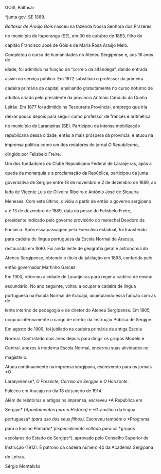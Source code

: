 GÓIS, Baltasar



\*junta gov. SE 1889.



*Baltasar de Araújo Góis* nasceu na fazenda Nossa Senhora dos Prazeres,

no município de Itaporanga (SE), em 30 de outubro de 1853, filho do

capitão Francisco José de Góis e de Maria Rosa Araújo Melo.



Completou o curso de humanidades no Ateneu Sergipense e, aos 16 anos de

idade, foi admitido na função de “correio da alfândega”, dando entrada

assim no serviço público. Em 1872 substituiu o professor da primeira

cadeira primária da capital, ensinando gratuitamente no curso noturno de

adultos criado pelo presidente da província Antônio Cândido da Cunha

Leitão. Em 1877 foi admitido na Tesouraria Provincial, emprego que iria

deixar pouco depois para seguir como professor de francês e aritmética

no município de Laranjeiras (SE). Participou da intensa mobilização

republicana dessa cidade, então a mais próspera da província, e atuou na

imprensa política como um dos redatores do jornal *O Republicano*,

dirigido por Felisbelo Freire.



Um dos fundadores do Clube Republicano Federal de Laranjeiras, após a

queda da monarquia e a proclamação da República, participou da junta

governativa de Sergipe entre 18 de novembro e 2 de dezembro de 1889, ao

lado de Vicente Luís de Oliveira Ribeiro e Antônio José de Siqueira

Meneses. Com este último, dividiu a partir de então o governo sergipano

até 13 de dezembro de 1889, data da posse de Felisbelo Freire,

presidente indicado pelo governo provisório do marechal Deodoro da

Fonseca. Após essa passagem pelo Executivo estadual, foi transferido

para cadeira de língua portuguesa da Escola Normal de Aracaju,

restaurada em 1890. Foi ainda lente de geografia geral e astronomia do

Ateneu Sergipense, obtendo o título de jubilação em 1898, conferido pelo

então governador Martinho Garcez.



Em 1900, retornou à cidade de Laranjeiras para reger a cadeira de ensino

secundário. No ano seguinte, voltou a ocupar a cadeira de língua

portuguesa na Escola Normal de Aracaju, acumulando essa função com as de

lente interino de pedagogia e de diretor do Ateneu Sergipense. Em 1905,

ocupou interinamente o cargo de diretor da Instrução Pública de Sergipe.

Em agosto de 1909, foi jubilado na cadeira primária da antiga Escola

Normal. Contratado dois anos depois para dirigir os grupos Modelo e

Central, anexos à moderna Escola Normal, encerrou suas atividades no

magistério.



Atuou continuamente na imprensa sergipana, escrevendo para os jornais *O

Laranjeirense*, *O Presente*, *Correio de Sergipe* e *O Horizonte*.



Faleceu em Aracaju no dia 13 de janeiro de 1914.



Além de relatórios e artigos na imprensa, escreveu *A República em

Sergipe* (*Apontamentos para a História)* e *Gramática da língua

portuguesa* *(para uso dos seus* *filhos)*. Escreveu também o *Programa

para o Ensino Primário* *(especialmente voltado para os* *grupos

escolares do Estado de Sergipe*), aprovado pelo Conselho Superior de

Instrução (1912). É patrono da cadeira número 40 da Academia Sergipana

de Letras.



Sérgio Montalvão



